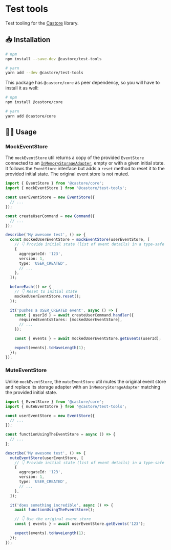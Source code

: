 # Test tools

Test tooling for the [Castore](https://github.com/castore-dev/castore) library.

## 📥 Installation

```bash
# npm
npm install --save-dev @castore/test-tools

# yarn
yarn add --dev @castore/test-tools
```

This package has `@castore/core` as peer dependency, so you will have to install it as well:

```bash
# npm
npm install @castore/core

# yarn
yarn add @castore/core
```

## 👩‍💻 Usage

### MockEventStore

The `mockEventStore` util returns a copy of the provided `EventStore` connected to an [`InMemoryStorageAdapter`](https://github.com/castore-dev/castore/tree/main/packages/inmemory-event-storage-adapter), empty or with a given initial state. It follows the `EventStore` interface but adds a `reset` method to reset it to the provided initial state. The original event store is not muted.

```ts
import { EventStore } from '@castore/core';
import { mockEventStore } from '@castore/test-tools';

const userEventStore = new EventStore({
  // ...
});

const createUserCommand = new Command({
  // ...
});

describe('My awesome test', () => {
  const mockedUserEventStore = mockEventStore(userEventStore, [
    // 👇 Provide initial state (list of event details) in a type-safe way
    {
      aggregateId: '123',
      version: 1,
      type: 'USER_CREATED',
      // ...
    },
  ]);

  beforeEach(() => {
    // 👇 Reset to initial state
    mockedUserEventStore.reset();
  });

  it('pushes a USER_CREATED event', async () => {
    const { userId } = await createUserCommand.handler({
      requiredEventsStores: [mockedUserEventStore],
      // ...
    });

    const { events } = await mockedUserEventStore.getEvents(userId);

    expect(events).toHaveLength(1);
  });
});
```

### MuteEventStore

Unlike `mockEventStore`, the `muteEventStore` util mutes the original event store and replace its storage adapter with an `InMemoryStorageAdapter` matching the provided initial state.

```ts
import { EventStore } from '@castore/core';
import { muteEventStore } from '@castore/test-tools';

const userEventStore = new EventStore({
  // ...
});

const functionUsingTheEventStore = async () => {
  // ...
};

describe('My awesome test', () => {
  muteEventStore(userEventStore, [
    // 👇 Provide initial state (list of event details) in a type-safe way
    {
      aggregateId: '123',
      version: 1,
      type: 'USER_CREATED',
      // ...
    },
  ]);

  it('does something incredible', async () => {
    await functionUsingTheEventStore();

    // 👇 Use the original event store
    const { events } = await userEventStore.getEvents('123');

    expect(events).toHaveLength(1);
  });
});
```
